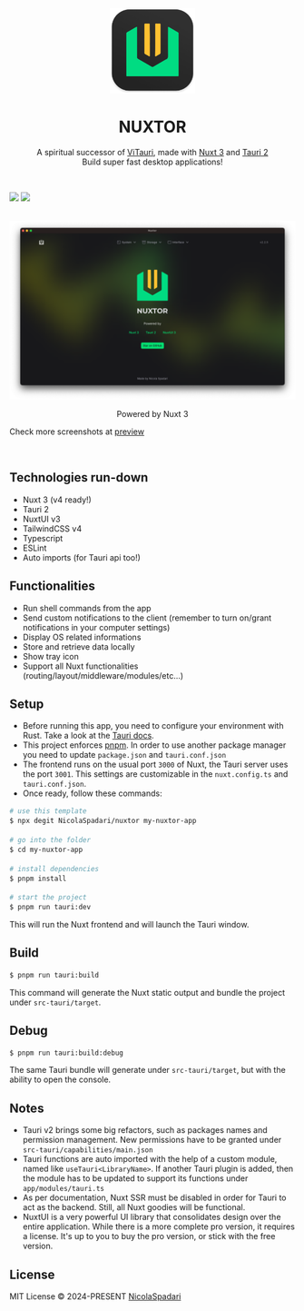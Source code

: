 <p align="center">
    <img width="150" src="./public/logo.png" alt="logo">
</p>
<h1 align="center">NUXTOR</h1>
<p align="center">
A spiritual successor of <a href="https://github.com/NicolaSpadari/vitauri">ViTauri</a>, made with <a href="https://nuxt.com">Nuxt 3</a> and <a href="https://v2.tauri.app">Tauri 2</a>
<br>
Build super fast desktop applications!
</p>

<br />

<p float="left">
	<img src="https://img.shields.io/github/package-json/v/NicolaSpadari/nuxtor" />
	<img src="https://img.shields.io/github/license/NicolaSpadari/nuxtor" />
</p>

<br />

<div align="center">
<img src="./public/screenshot.png">
</div>

<p align="center">Powered by Nuxt 3</p>

Check more screenshots at [preview](https://github.com/NicolaSpadari/nuxtor/preview.md)

<br />

## Technologies run-down

- Nuxt 3 (v4 ready!)
- Tauri 2
- NuxtUI v3
- TailwindCSS v4
- Typescript
- ESLint
- Auto imports (for Tauri api too!)

## Functionalities

- Run shell commands from the app
- Send custom notifications to the client (remember to turn on/grant notifications in your computer settings)
- Display OS related informations
- Store and retrieve data locally
- Show tray icon
- Support all Nuxt functionalities (routing/layout/middleware/modules/etc...)

## Setup

  - Before running this app, you need to configure your environment with Rust. Take a look at the [Tauri docs](https://v2.tauri.app/start/prerequisites).
  - This project enforces [pnpm](https://pnpm.io). In order to use another package manager you need to update `package.json` and `tauri.conf.json`
  - The frontend runs on the usual port `3000` of Nuxt, the Tauri server uses the port `3001`. This settings are customizable in the `nuxt.config.ts` and `tauri.conf.json`.
  - Once ready, follow these commands:

  ```sh
  # use this template
  $ npx degit NicolaSpadari/nuxtor my-nuxtor-app

  # go into the folder
  $ cd my-nuxtor-app

  # install dependencies
  $ pnpm install

  # start the project
  $ pnpm run tauri:dev
  ```

  This will run the Nuxt frontend and will launch the Tauri window.

## Build

  ```sh
  $ pnpm run tauri:build
  ```

This command will generate the Nuxt static output and bundle the project under `src-tauri/target`.

## Debug

  ```sh
  $ pnpm run tauri:build:debug
  ```

The same Tauri bundle will generate under `src-tauri/target`, but with the ability to open the console.

## Notes

- Tauri v2 brings some big refactors, such as packages names and permission management. New permissions have to be granted under `src-tauri/capabilities/main.json`
- Tauri functions are auto imported with the help of a custom module, named like `useTauri<LibraryName>`. If another Tauri plugin is added, then the module has to be updated to support its functions under `app/modules/tauri.ts`
- As per documentation, Nuxt SSR must be disabled in order for Tauri to act as the backend. Still, all Nuxt goodies will be functional.
- NuxtUI is a very powerful UI library that consolidates design over the entire application. While there is a more complete pro version, it requires a license. It's up to you to buy the pro version, or stick with the free version.

## License

MIT License © 2024-PRESENT [NicolaSpadari](https://github.com/NicolaSpadari)
